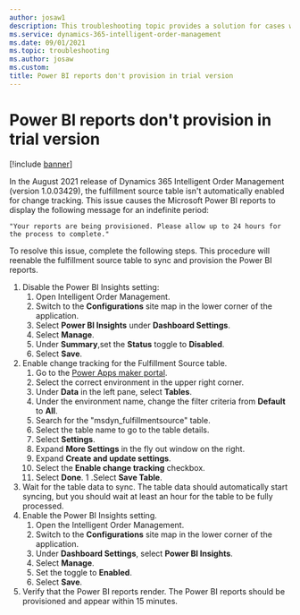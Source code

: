 ```yaml
---
author: josaw1
description: This troubleshooting topic provides a solution for cases where Power BI reports for Dynamics 365 Intelligent Order Management don't provision.
ms.service: dynamics-365-intelligent-order-management
ms.date: 09/01/2021
ms.topic: troubleshooting
ms.author: josaw
ms.custom: 
title: Power BI reports don't provision in trial version
---
```


# Power BI reports don't provision in trial version

[!include [banner](includes/banner.md)]

In the August 2021 release of Dynamics 365 Intelligent Order Management (version 1.0.03429), the fulfillment source table isn't automatically enabled for change tracking. This issue causes the Microsoft Power BI reports to display the following message for an indefinite period:

    "Your reports are being provisioned. Please allow up to 24 hours for the process to complete."  

To resolve this issue, complete the following steps. This procedure will reenable the fulfillment source table to sync and provision the Power BI reports.

1.  Disable the Power BI Insights setting:
    1. Open Intelligent Order Management.
    1. Switch to the **Configurations** site map in the lower corner of the application. <!-- which corner? is this a button? rewrite this step -->
    1. Select **Power BI Insights** under **Dashboard Settings**.
    1. Select **Manage**.
    1. Under **Summary**,set the **Status** toggle to **Disabled**.
    1. Select **Save**.
1.  Enable change tracking for the Fulfillment Source table.
    1. Go to the [Power Apps maker portal](https://make.powerapps.com/).
    1. Select the correct environment in the upper right corner.
    1. Under **Data** in the left pane, select **Tables**.
    1. Under the environment name, change the filter criteria from **Default** to **All**.
    1. Search for the "msdyn\_fulfillmentsource" table.
    1. Select the table name to go to the table details.
    1. Select **Settings**.
    1. Expand **More Settings** in the fly out window on the right.
    1. Expand **Create and update settings**.
    1. Select the **Enable change tracking** checkbox.
    1. Select **Done**.
    1 .Select **Save Table**.
1. Wait for the table data to sync. The table data should automatically start syncing, but you should wait at least an hour for the table to be fully processed.
1. Enable the Power BI Insights setting.
    1. Open the Intelligent Order Management.
    1. Switch to the **Configurations** site map in the lower corner of the application.
    1. Under **Dashboard Settings**, select **Power BI Insights**. 
    1. Select **Manage**.
    1. Set the toggle to **Enabled**.
    1. Select **Save**.
1. Verify that the Power BI reports render. The Power BI reports should be provisioned and appear within 15 minutes.
